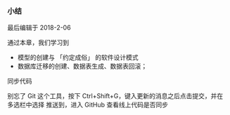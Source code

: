 <div class="container-fluid">
    <div class="card card-cascade my-5 hoverable">
        <div class="view gradient-card-header indigo">
            <h3 class="h3-responsive">小结</h3>
            <p>最后编辑于 2018-2-06</p>
        </div>
        <div class="card-body">
            <p class="card-text">
                <span class="h4-responsive">
                    通过本章，我们学习到
                    <ul>
                        <li>模型的创建与 「约定成俗」 的软件设计模式</li>
                        <li>数据库迁移的创建、数据表生成、数据表回滚；</li>
                    </ul>
                </span>
            </p>
        </div>
        <div class="card info-color z-depth-2">
            <div class="card-body">
                <p class="white-text mb-0 text-center">
                    同步代码
                </p>
            </div>
        </div>
        <div class="card-body">
            <p class="card-text">
                <span class="h4-responsive">
                    别忘了 Git 这个工具，按下 Ctrl+Shift+G，键入更新的消息之后点击提交，并在多选栏中选择 推送到，进入 GitHub 查看线上代码是否同步
                </span>
            </p>
        </div>
    </div>
</div>
